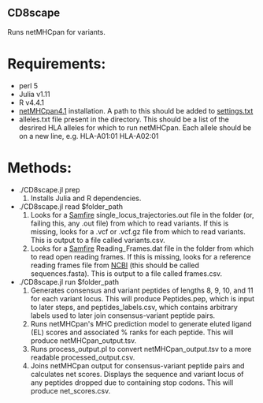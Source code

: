## CD8scape
Runs netMHCpan for variants. 

# Requirements:
- perl 5
- Julia v1.11
- R v4.4.1
- [netMHCpan4.1](https://services.healthtech.dtu.dk/services/NetMHCpan-4.1/) installation. A path to this should be added to [settings.txt](src/settings.txt)
- alleles.txt file present in the directory. This should be a list of the desrired HLA alleles for which to run netMHCpan. Each allele should be on a new line, e.g. 
    HLA-A01:01
    HLA-A02:01

# Methods:
- ./CD8scape.jl prep
    1) Installs Julia and R dependencies. 
- ./CD8scape.jl read $folder_path
    1) Looks for a [Samfire](https://github.com/cjri/samfire) single_locus_trajectories.out file in the folder (or, failing this, any .out file) from which to read variants. If this is missing, looks for a .vcf or .vcf.gz file from which to read variants. This is output to a file called variants.csv.
    2) Looks for a [Samfire](https://github.com/cjri/samfire) Reading_Frames.dat file in the folder from which to read open reading frames. If this is missing, looks for a reference reading frames file from [NCBI](https://www.ncbi.nlm.nih.gov/labs/virus/vssi/#/) (this should be called sequences.fasta). This is output to a file called frames.csv.
- ./CD8scape.jl run $folder_path
    1) Generates consensus and variant peptides of lengths 8, 9, 10, and 11 for each variant locus. This will produce Peptides.pep, which is input to later steps, and peptides_labels.csv, which contains arbitrary labels used to later join consensus-variant peptide pairs. 
    2) Runs netMHCpan's MHC prediction model to generate eluted ligand (EL) scores and associated % ranks for each peptide. This will produce netMHCpan_output.tsv. 
    3) Runs process_output.pl to convert netMHCpan_output.tsv to a more readable processed_output.csv. 
    4) Joins netMHCpan output for consensus-variant peptide pairs and calculates net scores. Displays the sequence and variant locus of any peptides dropped due to containing stop codons. This will produce net_scores.csv.